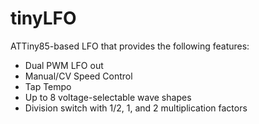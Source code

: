 # tinyLFO

ATTiny85-based LFO that provides the following features:

 - Dual PWM LFO out
 - Manual/CV Speed Control
 - Tap Tempo
 - Up to 8 voltage-selectable wave shapes
 - Division switch with 1/2, 1, and 2 multiplication factors
